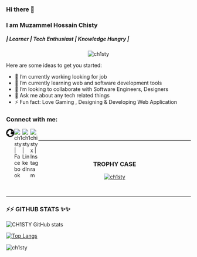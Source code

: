 ### Hi there 👋

### I am Muzammel Hossain Chisty 
<h5> | Learner | Tech Enthusiast | Knowledge Hungry |  </h5>
 
<p align="center"> <img src="https://komarev.com/ghpvc/?username=ch1sty&label=Profile%20views&color=0e75b6&style=social" alt="ch1sty" /> </p>

Here are some ideas to get you started:

- 🔭 I’m currently working looking for job
- 🌱 I’m currently learning web and software development tools
- 👯 I’m looking to collaborate with Software Engineers, Designers
- 💬 Ask me about any tech related things
- ⚡ Fun fact: Love Gaming , Designing & Developing Web Application

### Connect with me:
[<img align="left" alt="ch1sty.github.io" width="22px" src="https://raw.githubusercontent.com/iconic/open-iconic/master/svg/globe.svg" />][website]
[<img align="left" alt="ch1sty | Facebook" width="22px" src="https://cdn.jsdelivr.net/npm/simple-icons@v3/icons/facebook.svg" />][facebook]
[<img align="left" alt="ch1sty | LinkedIn" width="22px" src="https://cdn.jsdelivr.net/npm/simple-icons@v3/icons/linkedin.svg" />][linkedin]
[<img align="left" alt="chistyx | Instagram" width="22px" src="https://cdn.jsdelivr.net/npm/simple-icons@v3/icons/instagram.svg" />][instagram]

<br />
<hr><br>
<h3 align="center">TROPHY CASE</h3>
<p align="center" style="text:justify"> <a href="https://github.com/ryo-ma/github-profile-trophy"><img src="https://github-profile-trophy.vercel.app/?username=ch1sty" alt="ch1sty" /></a> </p>
<br>
<hr>



### ⚡⚡ GITHUB STATS ✨✨
![CH1STY GitHub stats](https://github-readme-stats.vercel.app/api?username=CH1STY&show_icons=true&theme=radical)

[![Top Langs](https://github-readme-stats.vercel.app/api/top-langs/?username=CH1STY&langs_count=8)](https://github.com/anuraghazra/github-readme-stats) 

<p><img align="center" src="https://github-readme-streak-stats.herokuapp.com/?user=ch1sty&" alt="ch1sty" /></p>


[website]: https://ch1sty.github.io
[facebook]: https://www.facebook.com/CH1STY
[linkedin]: https://www.linkedin.com/in/ch1sty/
[instagram]: https://www.instagram.com/chistyx/
